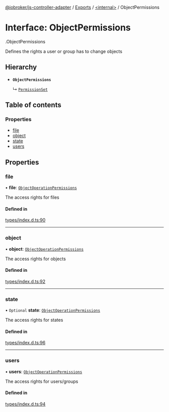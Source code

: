 [@iobroker/js-controller-adapter](../README.md) / [Exports](../modules.md) / [<internal\>](../modules/internal_.md) / ObjectPermissions

# Interface: ObjectPermissions

[<internal>](../modules/internal_.md).ObjectPermissions

Defines the rights a user or group has to change objects

## Hierarchy

- **`ObjectPermissions`**

  ↳ [`PermissionSet`](internal_.PermissionSet.md)

## Table of contents

### Properties

- [file](internal_.ObjectPermissions.md#file)
- [object](internal_.ObjectPermissions.md#object)
- [state](internal_.ObjectPermissions.md#state)
- [users](internal_.ObjectPermissions.md#users)

## Properties

### file

• **file**: [`ObjectOperationPermissions`](internal_.ObjectOperationPermissions.md)

The access rights for files

#### Defined in

[types/index.d.ts:90](https://github.com/ioBroker/ioBroker.js-controller/blob/d1ea91b2/packages/types/index.d.ts#L90)

___

### object

• **object**: [`ObjectOperationPermissions`](internal_.ObjectOperationPermissions.md)

The access rights for objects

#### Defined in

[types/index.d.ts:92](https://github.com/ioBroker/ioBroker.js-controller/blob/d1ea91b2/packages/types/index.d.ts#L92)

___

### state

• `Optional` **state**: [`ObjectOperationPermissions`](internal_.ObjectOperationPermissions.md)

The access rights for states

#### Defined in

[types/index.d.ts:96](https://github.com/ioBroker/ioBroker.js-controller/blob/d1ea91b2/packages/types/index.d.ts#L96)

___

### users

• **users**: [`ObjectOperationPermissions`](internal_.ObjectOperationPermissions.md)

The access rights for users/groups

#### Defined in

[types/index.d.ts:94](https://github.com/ioBroker/ioBroker.js-controller/blob/d1ea91b2/packages/types/index.d.ts#L94)
